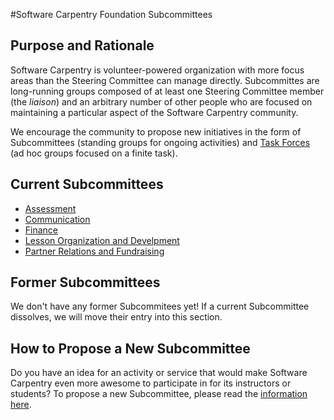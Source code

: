 #Software Carpentry Foundation Subcommittees

## Purpose and Rationale

Software Carpentry is volunteer-powered organization with more focus
areas than the Steering Committee can manage directly.  Subcommittes
are long-running groups composed of at least one Steering Committee
member (the *liaison*) and an arbitrary number of other people who are
focused on maintaining a particular aspect of the Software Carpentry
community.

We encourage the community to propose new initiatives in the form of
Subcommittees (standing groups for ongoing activities) and [Task
Forces](../TaskForces/README.md) (ad hoc groups focused on a finite
task).

## Current Subcommittees

* [Assessment](assessment/README.md)
* [Communication](communication/README.md)
* [Finance](finance/README.md)
* [Lesson Organization and Develpment](lessons/README.md)
* [Partner Relations and Fundraising](partner-relations/README.md)

## Former Subcommittees

We don't have any former Subcommitees yet!  If a current Subcommittee
dissolves, we will move their entry into this section.

## How to Propose a New Subcommittee

Do you have an idea for an activity or service that would make
Software Carpentry even more awesome to participate in for its
instructors or students?  To propose a new Subcommittee, please read
the [information here](proposal_instructions.md).
